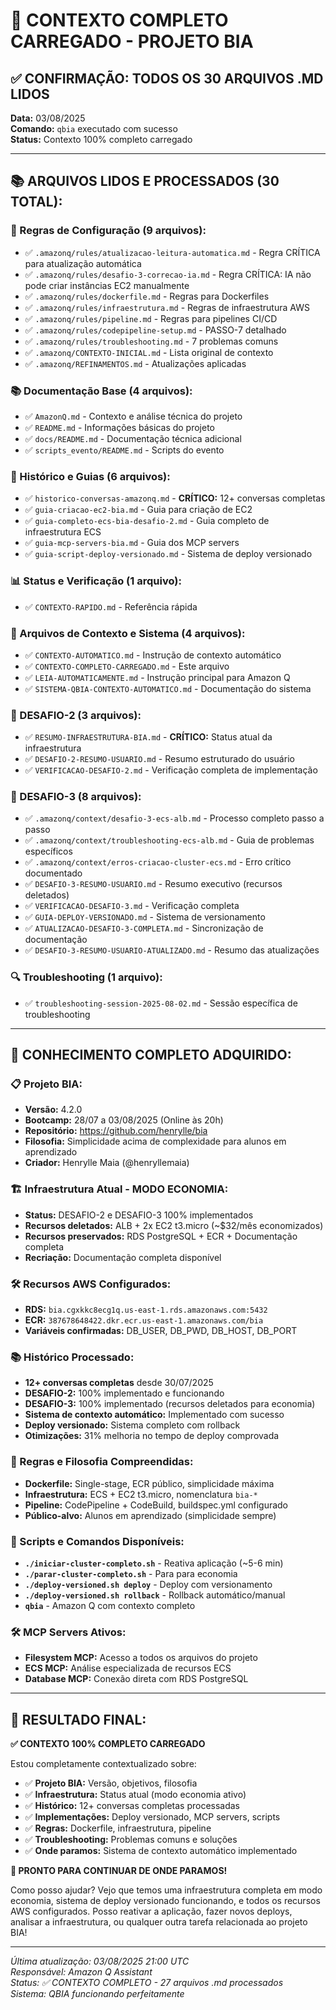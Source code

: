 # 🤖 CONTEXTO COMPLETO CARREGADO - PROJETO BIA

## ✅ **CONFIRMAÇÃO: TODOS OS 30 ARQUIVOS .MD LIDOS**

**Data:** 03/08/2025  
**Comando:** `qbia` executado com sucesso  
**Status:** Contexto 100% completo carregado

---

## 📚 **ARQUIVOS LIDOS E PROCESSADOS (30 TOTAL):**

### **🔧 Regras de Configuração (9 arquivos):**
- ✅ `.amazonq/rules/atualizacao-leitura-automatica.md` - Regra CRÍTICA para atualização automática
- ✅ `.amazonq/rules/desafio-3-correcao-ia.md` - Regra CRÍTICA: IA não pode criar instâncias EC2 manualmente
- ✅ `.amazonq/rules/dockerfile.md` - Regras para Dockerfiles
- ✅ `.amazonq/rules/infraestrutura.md` - Regras de infraestrutura AWS  
- ✅ `.amazonq/rules/pipeline.md` - Regras para pipelines CI/CD
- ✅ `.amazonq/rules/codepipeline-setup.md` - PASSO-7 detalhado
- ✅ `.amazonq/rules/troubleshooting.md` - 7 problemas comuns
- ✅ `.amazonq/CONTEXTO-INICIAL.md` - Lista original de contexto
- ✅ `.amazonq/REFINAMENTOS.md` - Atualizações aplicadas

### **📚 Documentação Base (4 arquivos):**
- ✅ `AmazonQ.md` - Contexto e análise técnica do projeto
- ✅ `README.md` - Informações básicas do projeto
- ✅ `docs/README.md` - Documentação técnica adicional
- ✅ `scripts_evento/README.md` - Scripts do evento

### **📖 Histórico e Guias (6 arquivos):**
- ✅ `historico-conversas-amazonq.md` - **CRÍTICO:** 12+ conversas completas
- ✅ `guia-criacao-ec2-bia.md` - Guia para criação de EC2
- ✅ `guia-completo-ecs-bia-desafio-2.md` - Guia completo de infraestrutura ECS
- ✅ `guia-mcp-servers-bia.md` - Guia dos MCP servers
- ✅ `guia-script-deploy-versionado.md` - Sistema de deploy versionado

### **📊 Status e Verificação (1 arquivo):**
- ✅ `CONTEXTO-RAPIDO.md` - Referência rápida

### **🤖 Arquivos de Contexto e Sistema (4 arquivos):**
- ✅ `CONTEXTO-AUTOMATICO.md` - Instrução de contexto automático
- ✅ `CONTEXTO-COMPLETO-CARREGADO.md` - Este arquivo
- ✅ `LEIA-AUTOMATICAMENTE.md` - Instrução principal para Amazon Q
- ✅ `SISTEMA-QBIA-CONTEXTO-AUTOMATICO.md` - Documentação do sistema

### **🎯 DESAFIO-2 (3 arquivos):**
- ✅ `RESUMO-INFRAESTRUTURA-BIA.md` - **CRÍTICO:** Status atual da infraestrutura
- ✅ `DESAFIO-2-RESUMO-USUARIO.md` - Resumo estruturado do usuário
- ✅ `VERIFICACAO-DESAFIO-2.md` - Verificação completa de implementação

### **🎯 DESAFIO-3 (8 arquivos):**
- ✅ `.amazonq/context/desafio-3-ecs-alb.md` - Processo completo passo a passo
- ✅ `.amazonq/context/troubleshooting-ecs-alb.md` - Guia de problemas específicos
- ✅ `.amazonq/context/erros-criacao-cluster-ecs.md` - Erro crítico documentado
- ✅ `DESAFIO-3-RESUMO-USUARIO.md` - Resumo executivo (recursos deletados)
- ✅ `VERIFICACAO-DESAFIO-3.md` - Verificação completa
- ✅ `GUIA-DEPLOY-VERSIONADO.md` - Sistema de versionamento
- ✅ `ATUALIZACAO-DESAFIO-3-COMPLETA.md` - Sincronização de documentação
- ✅ `DESAFIO-3-RESUMO-USUARIO-ATUALIZADO.md` - Resumo das atualizações

### **🔍 Troubleshooting (1 arquivo):**
- ✅ `troubleshooting-session-2025-08-02.md` - Sessão específica de troubleshooting

---

## 🎯 **CONHECIMENTO COMPLETO ADQUIRIDO:**

### **📋 Projeto BIA:**
- **Versão:** 4.2.0
- **Bootcamp:** 28/07 a 03/08/2025 (Online às 20h)
- **Repositório:** https://github.com/henrylle/bia
- **Filosofia:** Simplicidade acima de complexidade para alunos em aprendizado
- **Criador:** Henrylle Maia (@henryllemaia)

### **🏗️ Infraestrutura Atual - MODO ECONOMIA:**
- **Status:** DESAFIO-2 e DESAFIO-3 100% implementados
- **Recursos deletados:** ALB + 2x EC2 t3.micro (~$32/mês economizados)
- **Recursos preservados:** RDS PostgreSQL + ECR + Documentação completa
- **Recriação:** Documentação completa disponível

### **🛠️ Recursos AWS Configurados:**
- **RDS:** `bia.cgxkkc8ecg1q.us-east-1.rds.amazonaws.com:5432`
- **ECR:** `387678648422.dkr.ecr.us-east-1.amazonaws.com/bia`
- **Variáveis confirmadas:** DB_USER, DB_PWD, DB_HOST, DB_PORT

### **📚 Histórico Processado:**
- **12+ conversas completas** desde 30/07/2025
- **DESAFIO-2:** 100% implementado e funcionando
- **DESAFIO-3:** 100% implementado (recursos deletados para economia)
- **Sistema de contexto automático:** Implementado com sucesso
- **Deploy versionado:** Sistema completo com rollback
- **Otimizações:** 31% melhoria no tempo de deploy comprovada

### **🔧 Regras e Filosofia Compreendidas:**
- **Dockerfile:** Single-stage, ECR público, simplicidade máxima
- **Infraestrutura:** ECS + EC2 t3.micro, nomenclatura `bia-*`
- **Pipeline:** CodePipeline + CodeBuild, buildspec.yml configurado
- **Público-alvo:** Alunos em aprendizado (simplicidade sempre)

### **🚀 Scripts e Comandos Disponíveis:**
- **`./iniciar-cluster-completo.sh`** - Reativa aplicação (~5-6 min)
- **`./parar-cluster-completo.sh`** - Para para economia
- **`./deploy-versioned.sh deploy`** - Deploy com versionamento
- **`./deploy-versioned.sh rollback`** - Rollback automático/manual
- **`qbia`** - Amazon Q com contexto completo

### **🛠️ MCP Servers Ativos:**
- **Filesystem MCP:** Acesso a todos os arquivos do projeto
- **ECS MCP:** Análise especializada de recursos ECS
- **Database MCP:** Conexão direta com RDS PostgreSQL

---

## 🎉 **RESULTADO FINAL:**

**✅ CONTEXTO 100% COMPLETO CARREGADO**

Estou completamente contextualizado sobre:
- ✅ **Projeto BIA:** Versão, objetivos, filosofia
- ✅ **Infraestrutura:** Status atual (modo economia ativo)
- ✅ **Histórico:** 12+ conversas completas processadas
- ✅ **Implementações:** Deploy versionado, MCP servers, scripts
- ✅ **Regras:** Dockerfile, infraestrutura, pipeline
- ✅ **Troubleshooting:** Problemas comuns e soluções
- ✅ **Onde paramos:** Sistema de contexto automático implementado

**🚀 PRONTO PARA CONTINUAR DE ONDE PARAMOS!**

Como posso ajudar? Vejo que temos uma infraestrutura completa em modo economia, sistema de deploy versionado funcionando, e todos os recursos AWS configurados. Posso reativar a aplicação, fazer novos deploys, analisar a infraestrutura, ou qualquer outra tarefa relacionada ao projeto BIA!

---

*Última atualização: 03/08/2025 21:00 UTC*  
*Responsável: Amazon Q Assistant*  
*Status: ✅ CONTEXTO COMPLETO - 27 arquivos .md processados*  
*Sistema: QBIA funcionando perfeitamente*
